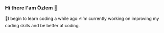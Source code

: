 ### Hi there I'am Özlem 👋
🌱I begin to learn coding a while ago
⚡I’m currently working on improving my coding skills and be better at coding.
<!--
**ozlemxates/ozlemxates** is a ✨ _special_ ✨ repository because its `README.md` (this file) appears on your GitHub profile.


